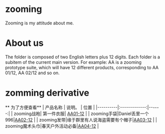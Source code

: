 # zooming
Zooming is my attitude about me.

# About us
The folder is composed of two English letters plus 12 digits. Each folder is a subitem of the current main version. For example: AA is a zooming prototype suite, which will have 12 different products, corresponding to AA 01/12, AA 02/12 and so on.

# zomming derivative
** 为了方便查看**
|  产品名称 |   说明。       | 位置 |
|----------|:-------------:|------:|
| zooming战袍|  第一件衣服| [AA01-12](/AA01-12) |
| zooming手袋|Daniel丢里一个996|[AA02-12](/AA02-12) |
| zooming发带|缘于群里有人说海盗需要有个帽子|[AA03-12](/AA03-12) |
| zooming魔术头巾|春天户外活动必备|[AA04-12](/AA04-12) |